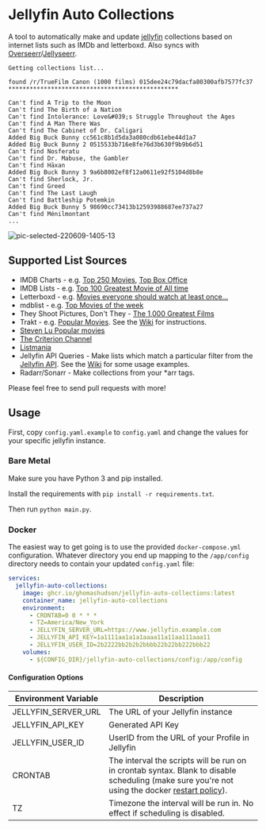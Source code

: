 # Jellyfin Auto Collections

A tool to automatically make and update [jellyfin](https://jellyfin.org) collections based on internet lists such as IMDb and letterboxd. Also syncs with [Overseerr](https://overseerr.dev/)/[Jellyseerr](https://github.com/Fallenbagel/jellyseerr).

```
Getting collections list...

found /r/TrueFilm Canon (1000 films) 015dee24c79dacfa80300afb7577fc37
************************************************

Can't find A Trip to the Moon
Can't find The Birth of a Nation
Can't find Intolerance: Love&#039;s Struggle Throughout the Ages
Can't find A Man There Was
Can't find The Cabinet of Dr. Caligari
Added Big Buck Bunny cc561c8b1d5da3a080cdb61ebe44d1a7
Added Big Buck Bunny 2 0515533b716e8fe76d3b630f9b9b6d51
Can't find Nosferatu
Can't find Dr. Mabuse, the Gambler
Can't find Häxan
Added Big Buck Bunny 3 9a6b8002ef8f12a0611e92f5104d8b8e
Can't find Sherlock, Jr.
Can't find Greed
Can't find The Last Laugh
Can't find Battleship Potemkin
Added Big Buck Bunny 5 98690cc73413b12593988687ee737a27
Can't find Ménilmontant
...
```

![pic-selected-220609-1405-13](https://user-images.githubusercontent.com/13795113/172853971-8b5ab33b-58a9-4073-8a28-c471e9710cdc.png)

## Supported List Sources

- IMDB Charts - e.g. [Top 250 Movies](https://imdb.com/chart/top), [Top Box Office](https://imdb.com/chart/boxoffice)
- IMDB Lists - e.g. [Top 100 Greatest Movie of All time](https://imdb.com/list/ls055592025)
- Letterboxd - e.g. [Movies everyone should watch at least once...](https://letterboxd.com/fcbarcelona/list/movies-everyone-should-watch-at-least-once)
- mdblist - e.g. [Top Movies of the week](https://mdblist.com/lists/garycrawfordgc/top-movies-of-the-week)
- They Shoot Pictures, Don't They - [The 1,000 Greatest Films](https://www.theyshootpictures.com/gf1000_all1000films_table.php)
- Trakt - e.g. [Popular Movies](https://trakt.tv/movies/popular). See the [Wiki](https://github.com/ghomasHudson/Jellyfin-Auto-Collections/wiki/Plugin-%E2%80%90-Trakt) for instructions.
- [Steven Lu Popular movies](https://github.com/sjlu/popular-movies)
- [The Criterion Channel](https://www.criterionchannel.com/new-collections)
- [Listmania](https://www.listmania.org)
- Jellyfin API Queries - Make lists which match a particular filter from the [Jellyfin API](https://api.jellyfin.org/). See the [Wiki](https://github.com/ghomasHudson/Jellyfin-Auto-Collections/wiki/Plugin-%E2%80%90-Jellyfin-API) for some usage examples.
- Radarr/Sonarr - Make collections from your *arr tags.

Please feel free to send pull requests with more!

## Usage

First, copy `config.yaml.example` to `config.yaml` and change the values for your specific jellyfin instance.

### Bare Metal

Make sure you have Python 3 and pip installed.

Install the requirements with `pip install -r requirements.txt`.

Then run `python main.py`.

### Docker

The easiest way to get going is to use the provided `docker-compose.yml` configuration. Whatever directory you end up mapping to the `/app/config` directory needs to contain your updated `config.yaml` file:

```yaml
services:
  jellyfin-auto-collections:
    image: ghcr.io/ghomashudson/jellyfin-auto-collections:latest
    container_name: jellyfin-auto-collections
    environment:
      - CRONTAB=0 0 * * *
      - TZ=America/New_York
      - JELLYFIN_SERVER_URL=https://www.jellyfin.example.com
      - JELLYFIN_API_KEY=1a1111aa1a1a1aaaa11a11aa111aaa11
      - JELLYFIN_USER_ID=2b2222bb2b2b2bbbb22b22bb222bbb22
    volumes:
      - ${CONFIG_DIR}/jellyfin-auto-collections/config:/app/config
```


#### Configuration Options

| Environment Variable           | Description                                                                                                  |
| ------------------------------ | ------------------------------------------------------------------------------------------------------------ |
| JELLYFIN_SERVER_URL            | The URL of your Jellyfin instance                                                                            |
| JELLYFIN_API_KEY               | Generated API Key                                                                                            |
| JELLYFIN_USER_ID               | UserID from the URL of your Profile in Jellyfin                                                              |
| CRONTAB                        | The interval the scripts will be run on in crontab syntax. Blank to disable scheduling (make sure you're not using the docker [restart policy](https://docs.docker.com/engine/containers/start-containers-automatically/)).                      |
| TZ                             | Timezone the interval will be run in. No effect if scheduling is disabled.                                   |
